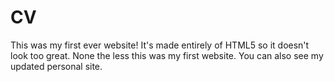 # CV
This was my first ever website! It's made entirely of HTML5 so it doesn't look too great. None the less this was my first website. You can also see my updated personal site.
